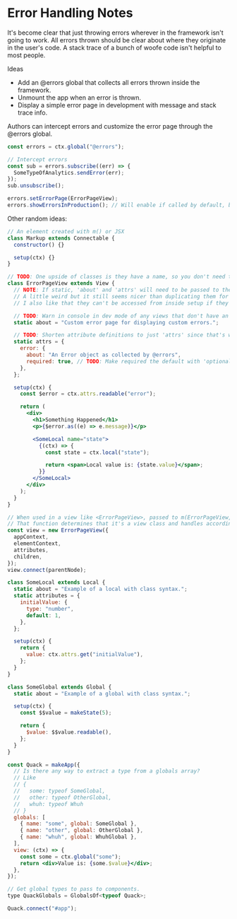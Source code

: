 # Error Handling Notes

It's become clear that just throwing errors wherever in the framework isn't going to work. All errors thrown should be clear about where they originate in the user's code. A stack trace of a bunch of woofe code isn't helpful to most people.

Ideas

- Add an @errors global that collects all errors thrown inside the framework.
- Unmount the app when an error is thrown.
- Display a simple error page in development with message and stack trace info.

Authors can intercept errors and customize the error page through the @errors global.

```jsx
const errors = ctx.global("@errors");

// Intercept errors
const sub = errors.subscribe((err) => {
  SomeTypeOfAnalytics.sendError(err);
});
sub.unsubscribe();

errors.setErrorPage(ErrorPageView);
errors.showErrorsInProduction(); // Will enable if called by default, but can also take a boolean to set value directly.
```

Other random ideas:

```jsx
// An element created with m() or JSX
class Markup extends Connectable {
  constructor() {}

  setup(ctx) {}
}

// TODO: One upside of classes is they have a name, so you don't need to supply one. Switch to this?
class ErrorPageView extends View {
  // NOTE: If static, 'about' and 'attrs' will need to be passed to the view constructor by the calling code.
  // A little weird but it still seems nicer than duplicating them for every instance.
  // I also like that they can't be accessed from inside setup if they're static.

  // TODO: Warn in console in dev mode of any views that don't have an 'about' or 'attributes' defined.
  static about = "Custom error page for displaying custom errors.";

  // TODO: Shorten attribute definitions to just 'attrs' since that's what it's still called on the context.
  static attrs = {
    error: {
      about: "An Error object as collected by @errors",
      required: true, // TODO: Make required the default with 'optional: true' for optional attributes.
    },
  };

  setup(ctx) {
    const $error = ctx.attrs.readable("error");

    return (
      <div>
        <h1>Something Happened</h1>
        <p>{$error.as((e) => e.message)}</p>

        <SomeLocal name="state">
          {(ctx) => {
            const state = ctx.local("state");

            return <span>Local value is: {state.value}</span>;
          }}
        </SomeLocal>
      </div>
    );
  }
}

// When used in a view like <ErrorPageView>, passed to m(ErrorPageView, attributes, ...children)
// That function determines that it's a view class and handles accordingly.
const view = new ErrorPageView({
  appContext,
  elementContext,
  attributes,
  children,
});
view.connect(parentNode);

class SomeLocal extends Local {
  static about = "Example of a local with class syntax.";
  static attributes = {
    initialValue: {
      type: "number",
      default: 1,
    },
  };

  setup(ctx) {
    return {
      value: ctx.attrs.get("initialValue"),
    };
  }
}

class SomeGlobal extends Global {
  static about = "Example of a global with class syntax.";

  setup(ctx) {
    const $$value = makeState(5);

    return {
      $value: $$value.readable(),
    };
  }
}

const Quack = makeApp({
  // Is there any way to extract a type from a globals array?
  // Like
  // {
  //   some: typeof SomeGlobal,
  //   other: typeof OtherGlobal,
  //   whuh: typeof Whuh
  // }
  globals: [
    { name: "some", global: SomeGlobal },
    { name: "other", global: OtherGlobal },
    { name: "whuh", global: WhuhGlobal },
  ],
  view: (ctx) => {
    const some = ctx.global("some");
    return <div>Value is: {some.$value}</div>;
  },
});

// Get global types to pass to components.
type QuackGlobals = GlobalsOf<typeof Quack>;

Quack.connect("#app");
```
